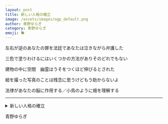 ```yaml
---
layout: post
title: 新しい人格の確立
image: /assets/images/ogp_default.png
author: 青野ゆらぎ
category: 青野ゆらぎ
emoji: 🐕
---
```


<div class="tanka-area"><div class="tanka">
<p>左右が逆のあなたの罪を法廷であなたは泣きながら弁護した</p>
<p>三色で塗りわけるにはいくつかの方法がありそのどれでもない</p>
<p>建物の中に空間　幽霊はうそをつくほど伸びるとされた</p>
<p>絵を撮った写真のことは残念に思うけどもう助からないよ</p>
<p>法律があなたの脳に作用する／小鳥のように蛾を理解する</p></div></div>

---

<details><summary>新しい人格の確立</summary>
左右が逆のあなたの罪を法廷であなたは泣きながら弁護した<br/>
三色で塗りわけるにはいくつかの方法がありそのどれでもない<br/>
建物の中に空間　幽霊はうそをつくほど伸びるとされた<br/>
絵を撮った写真のことは残念に思うけどもう助からないよ<br/>
法律があなたの脳に作用する／小鳥のように蛾を理解する<br/>
</details>

青野ゆらぎ
